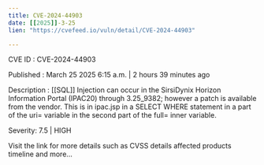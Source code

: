 ```yaml
---
title: CVE-2024-44903
date: [[2025]]-3-25
lien: "https://cvefeed.io/vuln/detail/CVE-2024-44903"

---
```


CVE ID : CVE-2024-44903

Published :  March 25
2025
6:15 a.m. | 2 hours
39 minutes ago

Description : [[SQL]] Injection can occur in the SirsiDynix Horizon Information Portal (IPAC20) through 3.25_9382; however
a patch is available from the vendor. This is in ipac.jsp in a SELECT WHERE statement
in a part of the uri= variable in the second part of the full= inner variable.

Severity: 7.5 | HIGH

Visit the link for more details
such as CVSS details
affected products
timeline
and more...

